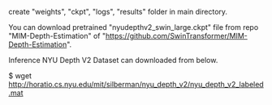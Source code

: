 create "weights", "ckpt", "logs", "results" folder in main directory.

You can download pretrained "nyudepthv2_swin_large.ckpt" file from repo "MIM-Depth-Estimation" of "https://github.com/SwinTransformer/MIM-Depth-Estimation".

Inference NYU Depth V2 Dataset can downloaded from below.

$ wget http://horatio.cs.nyu.edu/mit/silberman/nyu_depth_v2/nyu_depth_v2_labeled.mat
